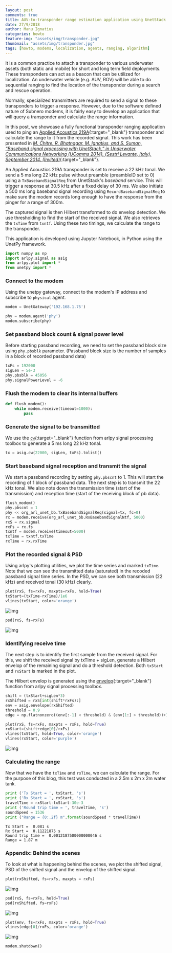 ```yaml
---
layout: post
comments: true
title: AUV-to-transponder range estimation application using UnetStack
date: 27/9/2018
author: Manu Ignatius
categories: howto
feature-img: "assets/img/transponder.jpg"
thumbnail: "assets/img/transponder.jpg"
tags: [howto, modems, localization, agents, ranging, algorithm]
---
```


It is a common practice to attach a transponder to various underwater assets (both static and mobile) for short and long term field deployments. These transponders can act as a beacon that can be utilized for localization. An underwater vehicle (e.g. AUV, ROV) will be able to do sequential ranging to find the location of the transponder during a search and rescue operation.

Normally, specialized transmitters are required to send a signal to these transponders to trigger a response. However, due to the software defined nature of Subnero modems, it is fairly easy to develop an application that will query a transponder and calculate the range information.


In this post, we showcase a fully functional transponder ranging application used to ping an [Applied Acoustics 219A](https://www.ashtead-technology.com/rental-equipment/aa-219-micro-beacon/){:target="_blank"} transponder and calculate the range to it from the recorded signal. This work has been presented in [_M. Chitre, R. Bhatnagar, M. Ignatius, and S. Suman, “Baseband signal processing with UnetStack,” in Underwater Communications Networking (UComms 2014), (Sestri Levante, Italy), September 2014. (Invited)_](http://arl.nus.edu.sg/twiki6/pub/ARL/BibEntries/sdmodem.pdf){:target="_blank"}.

An Applied Acoustics 219A transponder is set to receive a 22 kHz tonal. We send a 5 ms long 22 kHz pulse without preamble (preambleID set to 0) using a `TxBasebandSignalReq` from UnetStack's _baseband_ service. This will trigger a response at 30.5 kHz after a fixed delay of 30 ms. We also initiate a 500 ms long baseband signal recording using `RecordBasebandSignalReq` to make sure the modem records long enough to have the response from the pinger for a range of 300m.

The captured signal is then Hilbert transformed to do envelop detection. We use thresholding to find the start of the received signal. We also retrieves the `txTime` from `txntf`. Using these two timings, we calculate the range to the transponder.

This application is developed using Jupyter Notebook, in Python using the UnetPy framework.

```python
import numpy as np
import arlpy.signal as asig
from arlpy.plot import *
from unetpy import *
```

### Connect to the modem
Using the unetpy gateway, connect to the modem's IP address and subscribe to `physical` agent.

```python
modem = UnetGateway('192.168.1.75')
```

```python
phy = modem.agent('phy')
modem.subscribe(phy)
```

### Set passband block count & signal power level
Before starting passband recording, we need to set the passband block size using `phy.pbsblk` parameter. (Passband block size is the number of samples in a block of recorded passband data)


```python
txFs = 192000
sigLen = 5e-3
phy.pbsblk = 45056
phy.signalPowerLevel = -6
```

### Flush the modem to clear its internal buffers


```python
def flush_modem():
    while modem.receive(timeout=1000):
        pass
```

### Generate the signal to be transmitted
We use the [`cw`](https://arlpy.readthedocs.io/en/latest/signal.html#arlpy.signal.cw){:target="_blank"} function from arlpy signal processing toolbox to generate a 5 ms long 22 kHz tonal.

```python
tx = asig.cw(22000, sigLen, txFs).tolist()
```

### Start baseband signal reception and transmit the signal
We start a passband recording by setting `phy.pbscnt` to 1. This will start the recording of 1 block of passband data. The next step is to transmit the 22 kHz tonal. We also note down the transmission time (start of the transmission) and reception time (start of the receiving block of pb data).


```python
flush_modem()
phy.pbscnt = 1
phy << org_arl_unet_bb.TxBasebandSignalReq(signal=tx, fc=0)
rx = modem.receive(org_arl_unet_bb.RxBasebandSignalNtf, 5000)
rxS = rx.signal
rxFs = rx.fs
txntf = modem.receive(timeout=5000)
txTime = txntf.txTime
rxTime = rx.rxTime
```

### Plot the recorded signal & PSD
Using arlpy's plotting utilities, we plot the time series and marked `txTime`. Note that we can see the transmitted data (saturated) in the recoded passband signal time series. In the PSD, we can see both transmission (22 kHz) and received tonal (30 kHz) clearly.

```python
plot(rxS, fs=rxFs, maxpts=rxFs, hold=True)
txStart=(txTime-rxTime)/1e6
vlines(txStart, color='orange')
```

![img](../assets/img/bokeh_plot_1.png)

```python
psd(rxS, fs=rxFs)
```
![img](../assets/img/bokeh_plot_2.png)

### Identifying receive time
The next step is to identify the first sample from the received signal. For this, we shift the received signal by txTime + sigLen, generate a Hilbert envelop of the remaining signal and do a threshold detection. Both `txStart` and `rxStart` is marked in the plot.

The Hilbert envelop is generated using the [envelop](https://arlpy.readthedocs.io/en/latest/signal.html#arlpy.signal.envelope){:target="_blank"} function from arlpy signal processing toolbox.

```python
shift = (txStart+sigLen*3)
rxShifted = rxS[int(shift*rxFs):]
env = asig.envelope(rxShifted)
threshold = 0.9
edge = np.flatnonzero((env[:-1] < threshold) & (env[1:] > threshold))+1
```

```python
plot(rxS, fs=rxFs, maxpts = rxFs, hold=True)
rxStart=(shift+edge[0]/rxFs)
vlines(txStart, hold=True, color='orange')
vlines(rxStart, color='purple')
```

![img](../assets/img/bokeh_plot_3.png)

### Calculating the range
Now that we have the `txTime` and `rxTime`, we can calculate the range. For the purpose of this blog, this test was conducted in a 2.5m x 2m x 2m water tank.


```python
print ('Tx Start = ', txStart, 's')
print ('Rx Start = ', rxStart, 's')
travelTime = rxStart-txStart-30e-3
print ('Round trip time = ', travelTime, 's')
soundSpeed = 1536
print ("Range = {0:.2f} m".format(soundSpeed * travelTime))
```

    Tx Start =  0.081 s
    Rx Start =  0.11221875 s
    Round trip time =  0.0012187500000000046 s
    Range = 1.87 m


### Appendix: Behind the scenes
To look at what is happening behind the scenes, we plot the shifted signal, PSD of the shifted signal and the envelop of the shifted signal.

```python
plot(rxShifted, fs=rxFs, maxpts = rxFs)
```
![img](../assets/img/bokeh_plot_4.png)

```python
psd(rxS, fs=rxFs, hold=True)
psd(rxShifted, fs=rxFs)
```
![img](../assets/img/bokeh_plot_5.png)

```python
plot(env, fs=rxFs, maxpts = rxFs, hold=True)
vlines(edge[0]/rxFs, color='orange')
```

![img](../assets/img/bokeh_plot_6.png)


```python
modem.shutdown()
```
